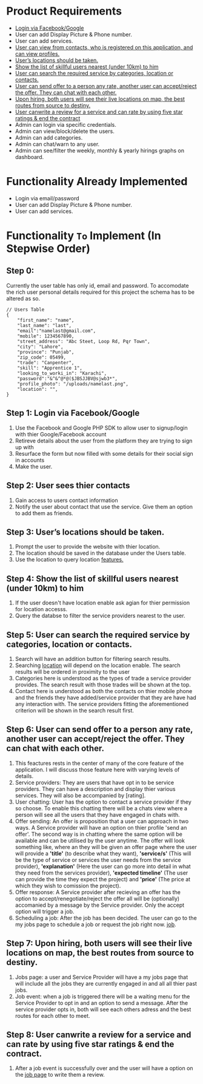 # Product Requirements
- [Login via Facebook/Google](#step-1-login-via-facebookgoogle)
- User can add Display Picture & Phone number.
- User can add services.
- [User can view from contacts, who is registered on this application, and can view profiles.](#step-2-user-sees-thier-contacts)
- [User’s locations should be taken. ](#step-3-users-locations-should-be-taken)
- [Show the list of skillful users nearest (under 10km) to him](#step-4-show-the-list-of-skillful-users-nearest-under-10km-to-him)
- [User can search the required service by categories, location or contacts.](#step-5-user-can-search-the-required-service-by-categories-location-or-contacts)
- [User can send offer to a person any rate, another user can accept/reject the offer. They can chat with each other.](#step-6-user-can-send-offer-to-a-person-any-rate-another-user-can-acceptreject-the-offer-they-can-chat-with-each-other)
- [Upon hiring, both users will see their live locations on map, the best routes from source to destiny.](#step-7-upon-hiring-both-users-will-see-their-live-locations-on-map-the-best-routes-from-source-to-destiny)
- [User canwrite a review for a service and can rate by using five star ratings & end the contract](#step-8-user-canwrite-a-review-for-a-service-and-can-rate-by-using-five-star-ratings-end-the-contract)
- Admin can login via specific credentials.
- Admin can view/block/delete the users.
- Admin can add categories.
- Admin can chat/warn to any user.
- Admin can see/filter the weekly, monthly & yearly hirings graphs on dashboard.
# Functionality Already Implemented
- Login via email/password
- User can add Display Picture & Phone number.
- User can add services.
# Functionality `To` Implement **(In Stepwise Order)**
##  Step 0:
Currently the user table has only id, email and password. To accomodate the rich user personal details required for this project the schema has to be altered as so.  
```
// Users Table
{
    "first_name": "name",
    "last_name": "last",
    "email":"namelast@gmail.com",
    "mobile": 1234567890,
    "street_address": "Abc Steet, Loop Rd, Pqr Town",
    "city": "Lahore",
    "province": "Punjab",
    "zip_code": 05499,
    "trade": "Canpenter",
    "skill": "Apprentice 1",
    "looking_to_worki_in": "Karachi",
    "password":"&^&^@*@($JBSJJBV@sjwb3*",
    "profile_photo": "/uploads/namelast.png",
    "location": "",
}
```
## Step 1: Login via Facebook/Google
1. Use the Facebook and Google PHP SDK to allow user to signup/login with thier Google/Facebook account
2. Retireve details about the user from the platform they are trying to sign up with
3. Resurface the form but now filled with some details for their social sign in accounts
4. Make the user.
## Step 2: User sees thier contacts 
1. Gain access to users contact information
2. Notify the user about contact that use the service. Give them an option to add them as friends.
## Step 3: User’s locations should be taken. 
1. Prompt the user to provide the website with thier location.
2. The location should be saved in the database under the Users table.
3. Use the location to query location [features.](#step-4-show-the-list-of-skillful-users-nearest-under-10km-to-him)
## Step 4: Show the list of skillful users nearest (under 10km) to him
1. If the user doesn't have location enable ask agian for thier permission for location accesss.
2. Query the databse to filter the service providers nearest to the user.
## Step 5: User can search the required service by categories, location or contacts.
1. Search will have an addition button for filtering search results.
2. Searching [location](#step-4-show-the-list-of-skillful-users-nearest-under-10km-to-him) will depend on the location enable. The search results will be ordered in proximity to the user
3. Categories here is understood as the types of trade a service provider provides. The search result with those trades will be shown at the top.
4. Contact here is understood as both the contacts on thier mobile phone and the friends they have added/service provider that they are have had any interaction with. The service providers fitting the aforementioned criterion will be shown in the search result first.
## Step 6: User can send offer to a person any rate, another user can accept/reject the offer. They can chat with each other.
1. This feactures rests in the center of many of the core feature of the application. I will discuss those feature here with varying levels of details.
2. Service providers: They are users that have opt in to be service providers. They can have a description and display thier various services. They will also be accompanied by [rating].
3. User chatting: User has the option to contact a service provider if they so choose. To enable this chatting there will be a chats view where a person will see all the users that they have engaged in chats with. 
4. Offer sending: An offer is proposition that a user can approach in two ways. A Service provider will have an option on thier profile 'send an offer'. The second way is in chatting where the same option will be available and can be utilised by the user anytime. The offer will look something like, where an they will be given an offer page where the user will provide a **'title'** (to describe what they want), **'service/s'** (This will be the type of service or services the user needs from the service provider), **'explanation'** (Here the user can go more into detail in what they need from the services provider), **'expected timeline'** (The user can provide the time they expect the project) and **'price'** (The price at which they wish to comission the project).
5. Offer response: A Service provider after recieving an offer has the option to accept/renegotiate/reject the offer all will be (optionally) accomanied by a message by the Service provider. Only the accept option will trigger a job.
6. Scheduling a job: After the job has been decided. The user can go to the my jobs page to schedule a job or request the job right now. [job](#step-7-upon-hiring-both-users-will-see-their-live-locations-on-map-the-best-routes-from-source-to-destiny).
## Step 7: Upon hiring, both users will see their live locations on map, the best routes from source to destiny.
1. Jobs page: a user and Service Provider will have a my jobs page that will include all the jobs they are currently engaged in and all all thier past jobs.
2. Job event: when a job is triggered there will be a waiting menu for the Service Provider to opt in and an option to send a message.  After the service provider opts in, both will see each others adress and the best routes for each other to meet.
## Step 8: User canwrite a review for a service and can rate by using five star ratings & end the contract.
1. After a job event is successfully over and the user will have a option on the [job page](#step-7-upon-hiring-both-users-will-see-their-live-locations-on-map-the-best-routes-from-source-to-destiny) to write them a review.